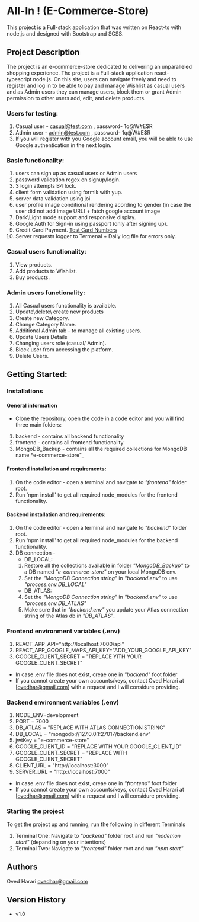 # All-In ! (E-Commerce-Store)

This project is a Full-stack application that was written on React-ts with node.js and designed with Bootstrap and SCSS.

## Project Description

The project is an e-commerce-store dedicated to delivering an unparalleled shopping experience.
The project is a Full-stack application react-typescript node.js.
On this site, users can navigate freely and need to register and log in to be able to pay and manage Wishlist as casual users and as Admin users they can manage users, block them or grant Admin permission to other users add, edit, and delete products.

### Users for testing:

1. Casual user - casual@test.com , password- 1q@W#E$R
2. Admin user - admin@test.com , password- 1q@W#E$R
3. If you will register with you Google account email, you will be able to use Google authentication in the next login.

### Basic functionality:

1. users can sign up as casual users or Admin users
2. password validation regex on signup/login.
3. 3 login attempts B4 lock.
4. client form validation using formik with yup.
5. server data validation using joi.
6. user profile image conditional rendering acording to gender (in case the user did not add image URL) + fatch google account image
7. Dark\Light mode support and responsive display.
8. Google Auth for Sign-in using passport (only after signing up).
9. Credit Card Payment. [Test Card Numbers](https://developers.bluesnap.com/reference/test-credit-cards)
10. Server requests logger to Termenal + Daily log file for errors only.

### Casual users functionality:

1. View products.
2. Add products to Wishlist.
3. Buy products.

### Admin users functionality:

1. All Casual users functionality is available.
2. Update\delete\ create new products
3. Create new Category.
4. Change Category Name.
5. Additional Admin tab - to manage all existing users.
6. Update Users Details
7. Changing users role (casual/ Admin).
8. Block user from accessing the platform.
9. Delete Users.

## Getting Started:

### Installations

#### General information

- Clone the repository, open the code in a code editor and you will find three main folders:

1. backend - contains all backend functionality
2. frontend - contains all frontend functionality
3. MongoDB_Backup - contains all the required collections for MongoDB name \*e-commerce-store"\_

#### Frontend installation and requirements:

1. On the code editor - open a terminal and navigate to _"frontend"_ folder root.
2. Run 'npm install' to get all required node_modules for the frontend functionality.

#### Backend installation and requirements:

1. On the code editor - open a terminal and navigate to _"backend"_ folder root.
2. Run 'npm install' to get all required node_modules for the backend functionality.
3. DB connection -
   - DB_LOCAL:
   1. Restore all the collections available in folder _"MongoDB_Backup"_ to a DB named _"e-commerce-store"_ on your local MongoDB env.
   2. Set the _"MongoDB Connection string"_ in _"backend\.env"_ to use _"process.env.DB_LOCAL"_
   - DB_ATLAS:
   4. Set the _"MongoDB Connection string"_ in _"backend\.env"_ to use _"process.env.DB_ATLAS"_
   5. Make sure that in _"backend\.env"_ you update your Atlas connection string of the Atlas db in _"DB_ATLAS"_.

### Frontend environment variables (.env)

1. REACT_APP_API="http://localhost:7000/api"
2. REACT_APP_GOOGLE_MAPS_API_KEY="ADD_YOUR_GOOGLE_API_KEY"
3. GOOGLE_CLIENT_SECRET = "REPLACE YITH YOUR GOOGLE_CLIENT_SECRET"

- In case .env file does not exist, creae one in _"backend\"_ foot folder
- If you cannot create your own accounts/keys, contact Oved Harari at [ovedhar@gmail.com] with a request and I will considure providing.

### Backend environment variables (.env)

1. NODE_ENV=development
2. PORT = 7000
3. DB_ATLAS = "REPLACE WITH ATLAS CONNECTION STRING"
4. DB_LOCAL = "mongodb://127.0.0.1:27017/backend\.env"
5. jwtKey = "e-commerce-store"
6. GOOGLE_CLIENT_ID = "REPLACE WITH YOUR GOOGLE_CLIENT_ID"
7. GOOGLE_CLIENT_SECRET = "REPLACE WITH GOOGLE_CLIENT_SECRET"
8. CLIENT_URL = "http://localhost:3000"
9. SERVER_URL = "http://localhost:7000"

- In case .env file does not exist, creae one in _"frontend\"_ foot folder
- If you cannot create your own accounts/keys, contact Oved Harari at [ovedhar@gmail.com] with a request and I will considure providing.

### Starting the project

To get the project up and running, run the following in different Terminals

1. Terminal One: Navigate to _"backend"_ folder root and run _"nodemon start"_ (depanding on your intentions)
2. Terminal Two: Navigate to _"frontend"_ folder root and run _"npm start"_

## Authors

Oved Harari
[ovedhar@gmail.com](https://oved-harari-portfolio.netlify.app)

## Version History

- v1.0
